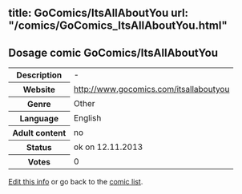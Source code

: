 title: GoComics/ItsAllAboutYou
url: "/comics/GoComics_ItsAllAboutYou.html"
---
Dosage comic GoComics/ItsAllAboutYou
-----------------------------------------

<p id="msg"></p>
<script type="text/javascript">
if (window.location.search === '?edit_info_mail=sent_ok') {
  var elem = document.getElementById("msg");
  elem.innerHTML = 'Edited information sucessfully sent for review, which is usually done daily. Thanks!';
  elem.className = 'ok';
}
</script>
<table class="comicinfo">
<tr>
<th>Description</th><td>-</td>
</tr>
<tr>
<th>Website</th><td><a href="http://www.gocomics.com/itsallaboutyou">http://www.gocomics.com/itsallaboutyou</a></td>
</tr>
<tr>
<th>Genre</th><td>Other</td>
</tr>
<tr>
<th>Language</th><td>English</td>
</tr>
<tr>
<th>Adult content</th><td>no</td>
</tr>
<tr>
<th>Status</th><td>ok on 12.11.2013</td>
</tr>
<tr>
<th>Votes</th><td>0</td>
</tr>
</table>

[Edit this info](GoComics_ItsAllAboutYou_edit.html) or go back to the [comic list](../comic-index.html).
